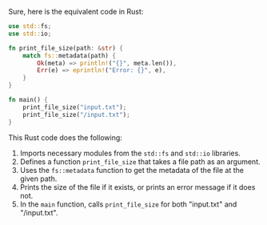  Sure, here is the equivalent code in Rust:

```rust
use std::fs;
use std::io;

fn print_file_size(path: &str) {
    match fs::metadata(path) {
        Ok(meta) => println!("{}", meta.len()),
        Err(e) => eprintln!("Error: {}", e),
    }
}

fn main() {
    print_file_size("input.txt");
    print_file_size("/input.txt");
}
```

This Rust code does the following:
1. Imports necessary modules from the `std::fs` and `std::io` libraries.
2. Defines a function `print_file_size` that takes a file path as an argument.
3. Uses the `fs::metadata` function to get the metadata of the file at the given path.
4. Prints the size of the file if it exists, or prints an error message if it does not.
5. In the `main` function, calls `print_file_size` for both "input.txt" and "/input.txt".
